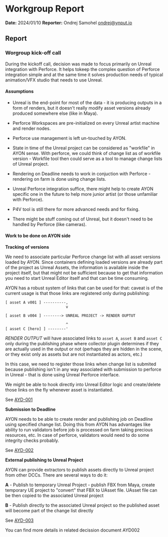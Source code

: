 # Workgroup Report

**Date:** 2024/01/10
**Reporter:** Ondrej Samohel <ondrej@ynput.io>

## Report

### Worgroup kick-off call

During the kickoff call, decision was made to focus
primarily on Unreal integration with Perforce. It helps tokeep the complex
question of Perforce integration simple and at the same time it solves
production needs of typical animation/VFX studio that needs to use
Unreal.

#### Assumptions

- Unreal is the end-point for most of the data - it is producing 
outputs in a form of renders, but it doesn't really modify asset
versions already produced somewhere else (like in Maya).

- Perforce Workspaces are pre-initialized on every Unreal artist
machine and render nodes.

- Perforce use management is left un-touched by AYON.

- State in time of the Unreal project can be considered as
"workfile" in AYON sense. With perforce, we could think of
change list as of workfile version - Workfile tool then could serve as
a tool to manage change lists of Unreal project.

- Rendering on Deadline needs to work in conjuction with Perforce -
rendering on farm is done using change lists.

- Unreal Perforce integration suffice, there might help to create AYON
specific one in the future to help more junior artist (or those
unfamiliar with Perforce).

- P4V tool is still there for more advanced needs and for
fixing.

- There might be stuff coming out of Unreal, but it doesn't need to be
handled by Perforce (like cameras).

#### Work to be done on AYON side

**Tracking of versions**

We need to associate particular Perforce change list with all asset
versions loaded by AYON. Since containers defining loaded versions are
already part of the project as Unreal Assets, the information is
available inside the project itself, but that might not be sufficient
because to get that information you need to start Unreal Editor itself
and that can be time consuming.

AYON has a robust system of links that can be used for that: caveat is of the current usage is that those links are registered only during
publishing:

```
[ asset A v001 ] ----------,
                           v

[ asset B v004 ] --------> UNREAL PROJECT -> RENDER OUPTUT

                           ^
[ asset C [hero] ] --------'
```

*RENDER OUTPUT* will have associated links to `asset A`, `asset B` and
`asset C` only during the publishing phase where collector plugin
determines if they are actually used in the output or not (perhaps
they are hidden in the scene, or they exist only as assets but are
not instantiated as actors, etc.)

In this case, we need to register those links when change list is
submited because publishing isn't in any way associated with
submission to perforce in Unreal - that is done using Unreal Perforce
interface.

We might be able to hook directly into Unreal Editor logic and create/delete those links on the fly whenever asset is instantiated.

See [AYD-001](../decisions/AYD-001_Unreal_asset_version_tracking.md)

**Submission to Deadline**

AYON needs to be able to create render and publishing job on Deadline
using specified change list. Doing this from AYON has advantages like
ability to run validators before job is processed on farm taking
precious resources, etc. In case of perforce, validators would need to
do some integrity checks probably.

See [AYD-002](../decisions/AYD-002_Unreal_deadline_job_submission.md)

**External publishing to Unreal Project**

AYON can provide extractors to publish assets directly to Unreal project from other DCCs. There are several ways to do it:

**A** - Publish to temporary Unreal Project - publish FBX from Maya, create temporary UE project to "convert" that FBX to UAsset file. UAsset file can be then copied to the associated Unreal project

**B** - Publish directly to the associated Unreal project so the published asset will become part of the change list directly

See [AYD-003](../decisions/AYD-003_Publishing_to_Unreal_project.md)


You can find more details in related decission document AYD002



